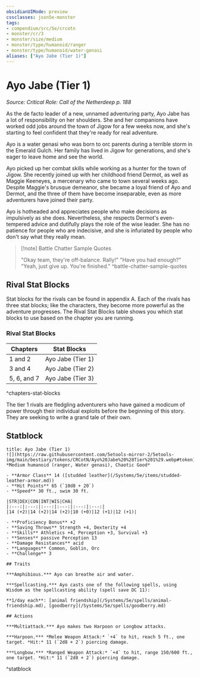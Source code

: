 ```yaml
---
obsidianUIMode: preview
cssclasses: json5e-monster
tags:
- compendium/src/5e/crcotn
- monster/cr/3
- monster/size/medium
- monster/type/humanoid/ranger
- monster/type/humanoid/water-genasi
aliases: ["Ayo Jabe (Tier 1)"]
---
```

# Ayo Jabe (Tier 1)
*Source: Critical Role: Call of the Netherdeep p. 188*  

As the de facto leader of a new, unnamed adventuring party, Ayo Jabe has a lot of responsibility on her shoulders. She and her companions have worked odd jobs around the town of Jigow for a few weeks now, and she's starting to feel confident that they're ready for real adventure.

Ayo is a water genasi who was born to orc parents during a terrible storm in the Emerald Gulch. Her family has lived in Jigow for generations, and she's eager to leave home and see the world.

Ayo picked up her combat skills while working as a hunter for the town of Jigow. She recently joined up with her childhood friend Dermot, as well as Maggie Keeneyes, a mercenary who came to town several weeks ago. Despite Maggie's brusque demeanor, she became a loyal friend of Ayo and Dermot, and the three of them have become inseparable, even as more adventurers have joined their party.

Ayo is hotheaded and appreciates people who make decisions as impulsively as she does. Nevertheless, she respects Dermot's even-tempered advice and dutifully plays the role of the wise leader. She has no patience for people who are indecisive, and she is infuriated by people who don't say what they really mean.

> [!note] Battle Chatter Sample Quotes
> 
> "Okay team, they're off-balance. Rally!" "Have you had enough?" "Yeah, just give up. You're finished."
^battle-chatter-sample-quotes

## Rival Stat Blocks

Stat blocks for the rivals can be found in appendix A. Each of the rivals has three stat blocks; like the characters, they become more powerful as the adventure progresses. The Rival Stat Blocks table shows you which stat blocks to use based on the chapter you are running.

### Rival Stat Blocks

| Chapters | Stat Blocks |
|----------|-------------|
| 1 and 2 | Ayo Jabe (Tier 1) |
| 3 and 4 | Ayo Jabe (Tier 2) |
| 5, 6, and 7 | Ayo Jabe (Tier 3) |
^chapters-stat-blocks

The tier 1 rivals are fledgling adventurers who have gained a modicum of power through their individual exploits before the beginning of this story. They are seeking to write a grand tale of their own.

## Statblock

```ad-statblock
title: Ayo Jabe (Tier 1)
![](https://raw.githubusercontent.com/5etools-mirror-2/5etools-img/main/bestiary/tokens/CRCotN/Ayo%20Jabe%20%28Tier%201%29.webp#token)
*Medium humanoid (ranger, Water genasi), Chaotic Good*

- **Armor Class** 14 ([studded leather](/Systems/5e/items/studded-leather-armor.md))
- **Hit Points** 65 (`10d8 + 20`)
- **Speed** 30 ft., swim 30 ft.

|STR|DEX|CON|INT|WIS|CHA|
|:---:|:---:|:---:|:---:|:---:|:---:|
|14 (+2)|14 (+2)|14 (+2)|10 (+0)|12 (+1)|12 (+1)|

- **Proficiency Bonus** +2
- **Saving Throws** Strength +4, Dexterity +4
- **Skills** Athletics +4, Perception +3, Survival +3
- **Senses** passive Perception 13
- **Damage Resistances** acid
- **Languages** Common, Goblin, Orc
- **Challenge** 3

## Traits

***Amphibious.*** Ayo can breathe air and water.

***Spellcasting.*** Ayo casts one of the following spells, using Wisdom as the spellcasting ability (spell save DC 11):

**1/day each**: [animal friendship](/Systems/5e/spells/animal-friendship.md), [goodberry](/Systems/5e/spells/goodberry.md)

## Actions

***Multiattack.*** Ayo makes two Harpoon or Longbow attacks.

***Harpoon.*** *Melee Weapon Attack:* `+4` to hit, reach 5 ft., one target. *Hit:* 11 (`2d8 + 2`) piercing damage.

***Longbow.*** *Ranged Weapon Attack:* `+4` to hit, range 150/600 ft., one target. *Hit:* 11 (`2d8 + 2`) piercing damage.
```
^statblock